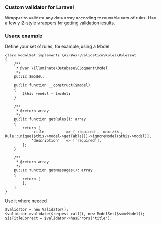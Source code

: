 ### Custom validator for Laravel

Wrapper to validate any data array according to reusable sets of rules. 
Has a few yii2-style wrappers for getting validation results.

### Usage example

Define your set of rules, for example, using a Model

```
class ModelSet implements \AirBear\Validation\Rules\RulesSet
{
    /**
     * @var \Illuminate\Database\Eloquent\Model
     */
    public $model;

    public function __construct($model)
    {
        $this->model = $model;
    }

    /**
     * @return array
     */
    public function getRules(): array
    {
        return [
            'title'         => ['required', 'max:255', Rule::unique($this->model->getTable())->ignoreModel($this->model)],
            'description'   => ['required'],
        ];
    }

    /**
     * @return array
     */
    public function getMessages(): array
    {
        return [
        ];
    }
}

```

Use it where needed

```
$validator = new Validator();
$validator->validate($request->all(), new ModelSet($someModel));
$isTitleCorrect = $validator->hasErrors('title');
```
